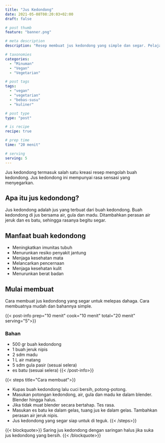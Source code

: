 ```yaml
---
title: "Jus Kedondong"
date: 2021-05-08T08:20:03+02:00
draft: false

# post thumb
feature: "banner.png"

# meta description
description: "Resep membuat jus kedondong yang simple dan segar. Pelajari cara membuat jus kedondong disini."

# taxonomies
categories:
  - "Minuman"
  - "Vegan"
  - "Vegetarian"

# post tags
tags:
  - "vegan"
  - "vegetarian"
  - "bebas-susu"
  - "kuliner"

# post type
type: "post"

# is recipe
recipe: true

# prep time
time: "20 menit"

# serving
serving: 5
---
```

Jus kedondong termasuk salah satu kreasi resep mengolah buah kedondong. Jus kedondong ini mempunyai rasa sensasi yang menyegarkan.

## Apa itu jus kedondong?

Jus kedondong adalah jus yang terbuat dari buah kedondong. Buah kedondong di jus bersama air, gula dan madu. Ditambahkan perasan air jeruk dan es batu, sehingga rasanya begitu segar.

## Manfaat buah kedondong

-   Meningkatkan imunitas tubuh
-   Menurunkan resiko penyakit jantung
-   Menjaga kesehatan mata
-   Melancarkan pencernaan
-   Menjaga kesehatan kulit
-   Menurunkan berat badan

## Mulai membuat

Cara membuat jus kedondong yang segar untuk melepas dahaga. Cara membuatnya mudah dan bahannya simple.

{{< post-info prep="10 menit" cook="10 menit" total="20 menit" serving="5">}}

### Bahan

-   500 gr buah kedondong
-   1 buah jeruk nipis
-   2 sdm madu
-   1 L air matang
-   5 sdm gula pasir (sesuai selera)
-   es batu (sesuai selera)
{{< /post-info>}}

{{< steps title="Cara membuat">}}
- Kupas buah kedondong lalu cuci bersih, potong-potong.
- Masukan potongan kedondong, air, gula dan madu ke dalam blender. Blender hingga halus.
- Jika tidak muat blender secara bertahap. Tes rasa.
- Masukan es batu ke dalam gelas, tuang jus ke dalam gelas. Tambahkan perasan air jeruk nipis.
- Jus kedondong yang segar siap untuk di teguk.
{{< /steps>}}

{{< blockquote>}}
Saring jus kedondong dengan saringan halus jika suka jus kedondong yang bersih.
{{< /blockquote>}}

